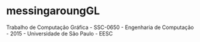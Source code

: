 # messingaroungGL
Trabalho de Computação Gráfica - SSC-0650 - Engenharia de Computação - 2015 - Universidade de São Paulo - EESC
